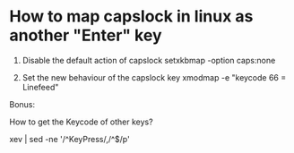 How to map capslock in linux as another "Enter" key
===================================================

1. Disable the default action of capslock
setxkbmap -option caps:none

2. Set the new behaviour of the capslock key
xmodmap -e "keycode 66 = Linefeed"

Bonus:

How to get the Keycode of other keys?

xev | sed -ne '/^KeyPress/,/^$/p'
